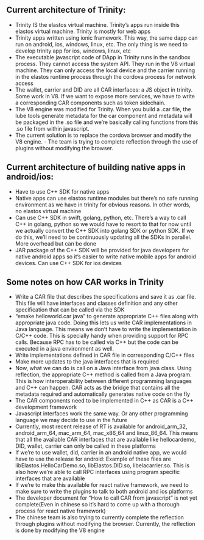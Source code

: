 ## Current architecture of Trinity:
- Trinity IS the elastos virtual machine. Trinity’s apps run inside this elastos virtual machine. Trinity is mostly for web apps
- Trinity apps written using ionic framework. This way, the same dapp can run on android, ios, windows, linux, etc. The only thing is we need to develop trinity app for ios, windows, linux, etc
- The executable javascript code of DApp in Trinity runs in the sandbox process. They cannot access the system API. They run in the V8 virtual machine. They can only access the local device and the carrier running in the elastos runtime process through the cordova process for network access
- The wallet, carrier and DID are all CAR interfaces: a JS object in trinity. Some work in V8. If we want to expose more services, we have to write a corresponding CAR components such as token sidechain.
- The V8 engine was modified for Trinity. When you build a .car file, the lube tools generate metadata for the car component and metadata will be packaged in the .so file and we’re basically calling functions from this .so file from within javascript.
- The current solution is to replace the cordova browser and modify the V8 engine. - The team is trying to complete reflection through the use of plugins without modifying the browser.

## Current architecture of building native apps in android/ios:
- Have to use C++ SDK for native apps
- Native apps can use elastos runtime modules but there’s no safe running environment as we have in trinity for obvious reasons. In other words, no elastos virtual machine
- Can use C++ SDK in swift, golang, python, etc. There’s a way to call C++ in golang, python so we would have to resort to that for now until we actually convert the C++ SDK into golang SDK or python SDK. If we do this, we’ll need to be continuously updating all the SDKs in parallel. More overhead but can be done
- JAR package of the C++ SDK will be provided for java developers for native android apps so it’s easier to write native mobile apps for android devices. Can use C++ SDK for ios devices

## Some notes on how CAR works in Trinity
- Write a CAR file that describes the specifications and save it as .car file. This file will have interfaces and classes definition and any other specification that can be called via the SDK
- “emake helloworld.car java” to generate appropriate C++ files along with appropriate java code. Doing this lets us write CAR implementations in Java language. This means we don’t have to write the implementation in C/C++ code. This is specially handy when providing support for RPC calls. Because RPC has to be called via C++ but the code can be executed in a java environment as well.
- Write implementations defined in CAR file in corresponding C/C++ files
- Make more updates to the java interfaces that is required
- Now, what we can do is call on a Java interface from java class. Using reflection, the appropriate C++ method is called from a Java program. This is how interoperability between different programming languages and C++ can happen. CAR acts as the bridge that contains all the metadata required and automatically generates native code on the fly
- The CAR components need to be implemented in C++ as CAR is a C++ development framework
- Javascript interfaces work the same way. Or any other programming language we may decide to use in the future
- Currently, most recent release of RT is available for android_arm_32, android_arm_64, mac_arm_64, mac_x86_64 and linux_86_64. This means that all the available CAR interfaces that are available like hellocardemo, DID, wallet, carrier can only be called in these platforms
- If we’re to use wallet, did, carrier in an android native app, we would have to use the release for android: Example of these files are libElastos.HelloCarDemo.so, libElastos.DID.so, libelacarrier.so. This is also how we’re able to call RPC interfaces using program specific interfaces that are available
- If we’re to make this available for react native framework, we need to make sure to write the plugins to talk to both android and ios platforms
- The developer document for “How to call CAR from javascript” is not yet complete(Even in chinese so it’s hard to come up with a thorough process for react native framework)
- The chinese team is also trying to currently complete the reflection through plugins without modifying the browser. Currently, the reflection is done by modifying the V8 engine 
